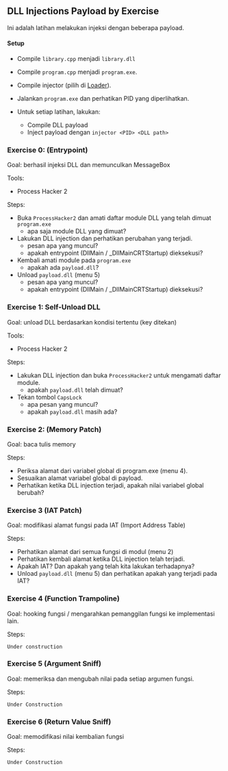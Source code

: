 DLL Injections Payload by Exercise
----

Ini adalah latihan melakukan injeksi dengan beberapa payload.

#### Setup

* Compile `library.cpp` menjadi `library.dll`
* Compile `program.cpp` menjadi `program.exe`.
* Compile injector (pilih di [Loader](../Loader)).
* Jalankan `program.exe` dan perhatikan PID yang diperlihatkan.
* Untuk setiap latihan, lakukan:

    - Compile DLL payload
    - Inject payload dengan `injector <PID> <DLL path>`

### Exercise 0: (Entrypoint)

Goal: berhasil injeksi DLL dan memunculkan MessageBox

Tools:

- Process Hacker 2

Steps:

- Buka `ProcessHacker2` dan amati daftar module DLL yang telah dimuat `program.exe`
    - apa saja module DLL yang dimuat?
- Lakukan DLL injection dan perhatikan perubahan yang terjadi.
    - pesan apa yang muncul?
    - apakah entrypoint (DllMain / _DllMainCRTStartup) dieksekusi?
- Kembali amati module pada `program.exe`
    - apakah ada `payload.dll`?
- Unload `payload.dll` (menu 5)
    - pesan apa yang muncul?
    - apakah entrypoint (DllMain / _DllMainCRTStartup) dieksekusi?

### Exercise 1: Self-Unload DLL

Goal: unload DLL berdasarkan kondisi tertentu (key ditekan)

Tools:

- Process Hacker 2

Steps:

- Lakukan DLL injection dan buka `ProcessHacker2` untuk mengamati daftar module.
    - apakah `payload.dll` telah dimuat?
- Tekan tombol `CapsLock`
    - apa pesan yang muncul?
    - apakah `payload.dll` masih ada?

### Exercise 2: (Memory Patch)

Goal: baca tulis memory

Steps:

- Periksa alamat dari variabel global di program.exe (menu 4).
- Sesuaikan alamat variabel global di payload.
- Perhatikan ketika DLL injection terjadi, apakah nilai variabel global berubah?

### Exercise 3 (IAT Patch)

Goal: modifikasi alamat fungsi pada IAT (Import Address Table)

Steps:

- Perhatikan alamat dari semua fungsi di modul (menu 2)
- Perhatikan kembali alamat ketika DLL injection telah terjadi.
- Apakah IAT? Dan apakah yang telah kita lakukan terhadapnya?
- Unload `payload.dll` (menu 5) dan perhatikan apakah yang terjadi pada IAT?

### Exercise 4 (Function Trampoline)

Goal: hooking fungsi / mengarahkan pemanggilan fungsi ke implementasi lain.

Steps:

```Under construction```

### Exercise 5 (Argument Sniff)

Goal: memeriksa dan mengubah nilai pada setiap argumen fungsi.

Steps:

```Under Construction```

### Exercise 6 (Return Value Sniff)

Goal: memodifikasi nilai kembalian fungsi

Steps:

```Under Construction```